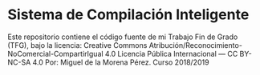 # Sistema de Compilación Inteligente
Este repositorio contiene el código fuente de mi Trabajo Fin de Grado (TFG), bajo la licencia: 
Creative Commons Atribución/Reconocimiento-NoComercial-CompartirIgual 4.0 Licencia Pública Internacional — CC BY-NC-SA 4.0
Por: Miguel de la Morena Pérez.
Curso 2018/2019
